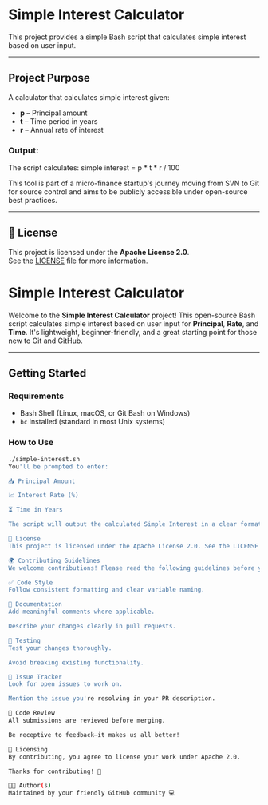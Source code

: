 # Simple Interest Calculator

This project provides a simple Bash script that calculates simple interest based on user input.

---

## Project Purpose

A calculator that calculates simple interest given:
- **p** – Principal amount
- **t** – Time period in years
- **r** – Annual rate of interest

### Output:
The script calculates: simple interest = p * t * r / 100


This tool is part of a micro-finance startup's journey moving from SVN to Git for source control and aims to be publicly accessible under open-source best practices.

---

## 🧾 License

This project is licensed under the **Apache License 2.0**.  
See the [LICENSE](./LICENSE) file for more information.


# Simple Interest Calculator

Welcome to the **Simple Interest Calculator** project! This open-source Bash script calculates simple interest based on user input for **Principal**, **Rate**, and **Time**. It's lightweight, beginner-friendly, and a great starting point for those new to Git and GitHub.

---

## Getting Started

### Requirements
- Bash Shell (Linux, macOS, or Git Bash on Windows)
- `bc` installed (standard in most Unix systems)

### How to Use

```bash
./simple-interest.sh
You'll be prompted to enter:

📥 Principal Amount

📈 Interest Rate (%)

⏳ Time in Years

The script will output the calculated Simple Interest in a clear format.

🧾 License
This project is licensed under the Apache License 2.0. See the LICENSE file for details.

🌍 Contributing Guidelines
We welcome contributions! Please read the following guidelines before you start:

✅ Code Style
Follow consistent formatting and clear variable naming.

📘 Documentation
Add meaningful comments where applicable.

Describe your changes clearly in pull requests.

🧪 Testing
Test your changes thoroughly.

Avoid breaking existing functionality.

🔎 Issue Tracker
Look for open issues to work on.

Mention the issue you're resolving in your PR description.

👀 Code Review
All submissions are reviewed before merging.

Be receptive to feedback—it makes us all better!

🧾 Licensing
By contributing, you agree to license your work under Apache 2.0.

Thanks for contributing! 🙌

👩‍💻 Author(s)
Maintained by your friendly GitHub community 💻
